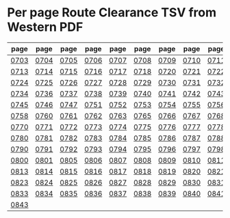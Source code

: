 # Per page Route Clearance TSV from Western PDF

|page|page|page|page|page|page|page|page|page|page|
|----|----|----|----|----|----|----|----|----|----|
|[0703](tsv/pg_0703.tsv)|[0704](tsv/pg_0704.tsv)|[0705](tsv/pg_0705.tsv)|[0706](tsv/pg_0706.tsv)|[0707](tsv/pg_0707.tsv)|[0708](tsv/pg_0708.tsv)|[0709](tsv/pg_0709.tsv)|[0710](tsv/pg_0710.tsv)|[0711](tsv/pg_0711.tsv)|[0712](tsv/pg_0712.tsv)|
|[0713](tsv/pg_0713.tsv)|[0714](tsv/pg_0714.tsv)|[0715](tsv/pg_0715.tsv)|[0716](tsv/pg_0716.tsv)|[0717](tsv/pg_0717.tsv)|[0718](tsv/pg_0718.tsv)|[0720](tsv/pg_0720.tsv)|[0721](tsv/pg_0721.tsv)|[0722](tsv/pg_0722.tsv)|[0723](tsv/pg_0723.tsv)|
|[0724](tsv/pg_0724.tsv)|[0725](tsv/pg_0725.tsv)|[0726](tsv/pg_0726.tsv)|[0727](tsv/pg_0727.tsv)|[0728](tsv/pg_0728.tsv)|[0729](tsv/pg_0729.tsv)|[0730](tsv/pg_0730.tsv)|[0731](tsv/pg_0731.tsv)|[0732](tsv/pg_0732.tsv)|[0733](tsv/pg_0733.tsv)|
|[0734](tsv/pg_0734.tsv)|[0736](tsv/pg_0736.tsv)|[0737](tsv/pg_0737.tsv)|[0738](tsv/pg_0738.tsv)|[0739](tsv/pg_0739.tsv)|[0740](tsv/pg_0740.tsv)|[0741](tsv/pg_0741.tsv)|[0742](tsv/pg_0742.tsv)|[0743](tsv/pg_0743.tsv)|[0744](tsv/pg_0744.tsv)|
|[0745](tsv/pg_0745.tsv)|[0746](tsv/pg_0746.tsv)|[0747](tsv/pg_0747.tsv)|[0751](tsv/pg_0751.tsv)|[0752](tsv/pg_0752.tsv)|[0753](tsv/pg_0753.tsv)|[0754](tsv/pg_0754.tsv)|[0755](tsv/pg_0755.tsv)|[0756](tsv/pg_0756.tsv)|[0757](tsv/pg_0757.tsv)|
|[0758](tsv/pg_0758.tsv)|[0760](tsv/pg_0760.tsv)|[0761](tsv/pg_0761.tsv)|[0762](tsv/pg_0762.tsv)|[0763](tsv/pg_0763.tsv)|[0765](tsv/pg_0765.tsv)|[0766](tsv/pg_0766.tsv)|[0767](tsv/pg_0767.tsv)|[0768](tsv/pg_0768.tsv)|[0769](tsv/pg_0769.tsv)|
|[0770](tsv/pg_0770.tsv)|[0771](tsv/pg_0771.tsv)|[0772](tsv/pg_0772.tsv)|[0773](tsv/pg_0773.tsv)|[0774](tsv/pg_0774.tsv)|[0775](tsv/pg_0775.tsv)|[0776](tsv/pg_0776.tsv)|[0777](tsv/pg_0777.tsv)|[0778](tsv/pg_0778.tsv)|[0779](tsv/pg_0779.tsv)|
|[0780](tsv/pg_0780.tsv)|[0781](tsv/pg_0781.tsv)|[0782](tsv/pg_0782.tsv)|[0783](tsv/pg_0783.tsv)|[0784](tsv/pg_0784.tsv)|[0785](tsv/pg_0785.tsv)|[0786](tsv/pg_0786.tsv)|[0787](tsv/pg_0787.tsv)|[0788](tsv/pg_0788.tsv)|[0789](tsv/pg_0789.tsv)|
|[0790](tsv/pg_0790.tsv)|[0791](tsv/pg_0791.tsv)|[0792](tsv/pg_0792.tsv)|[0793](tsv/pg_0793.tsv)|[0794](tsv/pg_0794.tsv)|[0795](tsv/pg_0795.tsv)|[0796](tsv/pg_0796.tsv)|[0797](tsv/pg_0797.tsv)|[0798](tsv/pg_0798.tsv)|[0799](tsv/pg_0799.tsv)|
|[0800](tsv/pg_0800.tsv)|[0801](tsv/pg_0801.tsv)|[0805](tsv/pg_0805.tsv)|[0806](tsv/pg_0806.tsv)|[0807](tsv/pg_0807.tsv)|[0808](tsv/pg_0808.tsv)|[0809](tsv/pg_0809.tsv)|[0810](tsv/pg_0810.tsv)|[0811](tsv/pg_0811.tsv)|[0812](tsv/pg_0812.tsv)|
|[0813](tsv/pg_0813.tsv)|[0814](tsv/pg_0814.tsv)|[0815](tsv/pg_0815.tsv)|[0816](tsv/pg_0816.tsv)|[0817](tsv/pg_0817.tsv)|[0818](tsv/pg_0818.tsv)|[0819](tsv/pg_0819.tsv)|[0820](tsv/pg_0820.tsv)|[0821](tsv/pg_0821.tsv)|[0822](tsv/pg_0822.tsv)|
|[0823](tsv/pg_0823.tsv)|[0824](tsv/pg_0824.tsv)|[0825](tsv/pg_0825.tsv)|[0826](tsv/pg_0826.tsv)|[0827](tsv/pg_0827.tsv)|[0828](tsv/pg_0828.tsv)|[0829](tsv/pg_0829.tsv)|[0830](tsv/pg_0830.tsv)|[0831](tsv/pg_0831.tsv)|[0832](tsv/pg_0832.tsv)|
|[0833](tsv/pg_0833.tsv)|[0834](tsv/pg_0834.tsv)|[0835](tsv/pg_0835.tsv)|[0836](tsv/pg_0836.tsv)|[0837](tsv/pg_0837.tsv)|[0838](tsv/pg_0838.tsv)|[0839](tsv/pg_0839.tsv)|[0840](tsv/pg_0840.tsv)|[0841](tsv/pg_0841.tsv)|[0842](tsv/pg_0842.tsv)|
|[0843](tsv/pg_0843.tsv)||||||||||

